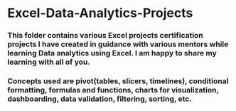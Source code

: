 # Excel-Data-Analytics-Projects

### This folder contains various Excel projects certification projects I have created in guidance with various mentors while learning Data analytics using Excel. I am happy to share my learning with all of you.
### Concepts used are pivot(tables, slicers, timelines), conditional formatting, formulas and functions, charts for visualization, dashboarding, data validation, filtering, sorting, etc.
